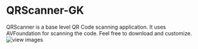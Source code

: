 # QRScanner-GK
QRScanner is a base level QR Code scanning application. It uses AVFoundation for scanning the code. Feel free to download and customize.
![view images](https://user-images.githubusercontent.com/25971882/210950669-e6a04088-97bd-4451-aeff-54f34ee763b5.png)
